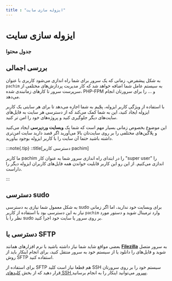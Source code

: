```yaml
---
title : "ایزوله سازی سایت"
---
```


# ایزوله سازی سایت

### جدول محتوا

## بررسی اجمالی

به شکل پیشفرض، زمانی که یک سرور برای شما راه اندازی می‌شود کاربری با عنوان `pachim` به سیستم عامل شما اضافه خواهد شد که کار مدیریت پردازش‌های مختلفی از سرپرست سرور تا کارهای زمانبندی شده، PHP-FPM و ... را برای سرورتان انجام می‌دهد.

با استفاده از ویژگی کاربر ایزوله، پچّیم به شما اجازه می‌دهد تا برای هر سایتی یک کاربر ایزوله ایجاد کنید، این به شما کمک می‌کند که از دسترسی هر سایت به فایل‌های سایت‌های دیگر جلوگیری کنید و پروژه‌های خود را امن تر کنید. 

این موضوع بخصوص زمانی بسیار مهم است که شما یک **وبسایت وردپرسی** ایجاد می‌کنید و پلاگین‌های مختلفی را بر روی سایت‌تان بالا می‌آورید اگر قصد دارید سایت امن‌تری داشته باشید حتما آن سایت را با کاربر ایزوله بوجود بیاورید. 


:::note{.tip}
::title[دسترسی کاربر pachim]

ما کاربر pachim را در ابتدای راه اندازی سرور شما به عنوان کار "super user" را اندازی می‌کنیم. از این رو این کاربر قابلیت خواندن همه فایل‌های کاربران ایزوله دیگر را داراست.

:::

## دسترسی sudo

به شکل معمول شما نیازی به دسترسی sudo برای وبسایت خود ندارید، اما اگر زمانی نیاز به این دسترسی بود با استفاده از کاربر `pachim` وارد ترمینال شوید و دستور مورد نظر را با sudo بر روی سرور یا سایت خود اجرا کنید.  

## دسترسی با SFTP

بعضی مواقع شاید شما نیاز داشته باشید با نرم افزارهای همانند [**Filezilla**](https://filezilla-project.org/) به سرور متصل شوید و فایل‌های را دانلود یا از سیستم خود به سرور منتقل کنید، برای انجام اینکار باید از روش SFTP استفاده کنید.

برای استفاده از SFTP هم قطعا نیاز است کلید SSH سیستم خود را بر روی سرورتان قرار دهید که از بخش [کلید‌های SSH سرور](/servers/ssh) می‌توانید اینکار را به انجام برسانید.

